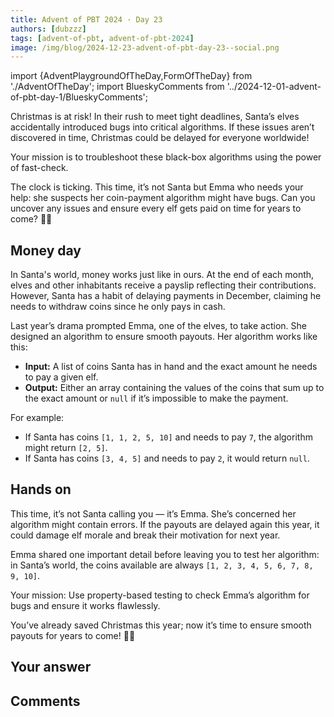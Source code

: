 ```yaml
---
title: Advent of PBT 2024 · Day 23
authors: [dubzzz]
tags: [advent-of-pbt, advent-of-pbt-2024]
image: /img/blog/2024-12-23-advent-of-pbt-day-23--social.png
---
```


import {AdventPlaygroundOfTheDay,FormOfTheDay} from './AdventOfTheDay';
import BlueskyComments from '../2024-12-01-advent-of-pbt-day-1/BlueskyComments';

Christmas is at risk! In their rush to meet tight deadlines, Santa’s elves accidentally introduced bugs into critical algorithms. If these issues aren’t discovered in time, Christmas could be delayed for everyone worldwide!

Your mission is to troubleshoot these black-box algorithms using the power of fast-check.

The clock is ticking. This time, it’s not Santa but Emma who needs your help: she suspects her coin-payment algorithm might have bugs. Can you uncover any issues and ensure every elf gets paid on time for years to come? 🎄✨

<!--truncate-->

## Money day

In Santa's world, money works just like in ours. At the end of each month, elves and other inhabitants receive a payslip reflecting their contributions. However, Santa has a habit of delaying payments in December, claiming he needs to withdraw coins since he only pays in cash.

Last year’s drama prompted Emma, one of the elves, to take action. She designed an algorithm to ensure smooth payouts. Her algorithm works like this:

- **Input:** A list of coins Santa has in hand and the exact amount he needs to pay a given elf.
- **Output:** Either an array containing the values of the coins that sum up to the exact amount or `null` if it’s impossible to make the payment.

For example:

- If Santa has coins `[1, 1, 2, 5, 10]` and needs to pay `7`, the algorithm might return `[2, 5]`.
- If Santa has coins `[3, 4, 5]` and needs to pay `2`, it would return `null`.

## Hands on

This time, it’s not Santa calling you — it’s Emma. She’s concerned her algorithm might contain errors. If the payouts are delayed again this year, it could damage elf morale and break their motivation for next year.

Emma shared one important detail before leaving you to test her algorithm: in Santa’s world, the coins available are always `[1, 2, 3, 4, 5, 6, 7, 8, 9, 10]`.

Your mission: Use property-based testing to check Emma’s algorithm for bugs and ensure it works flawlessly.

You’ve already saved Christmas this year; now it’s time to ensure smooth payouts for years to come! 🎄✨

<AdventPlaygroundOfTheDay />

## Your answer

<FormOfTheDay />

## Comments

<BlueskyComments url="" />
